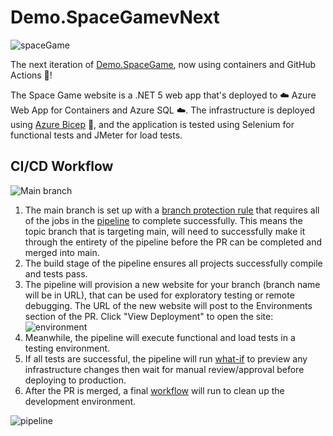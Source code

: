# Demo.SpaceGamevNext

![spaceGame](https://user-images.githubusercontent.com/6855361/111529516-3efed480-8730-11eb-9a73-a1f4727f3b21.PNG)

The next iteration of [Demo.SpaceGame](https://github.com/MarcusFelling/Demo.SpaceGame), now using containers and GitHub Actions 🚀!

The Space Game website is a .NET 5 web app that's deployed to ☁️ Azure Web App for Containers and Azure SQL ☁️. The infrastructure is deployed using [Azure Bicep](https://github.com/Azure/bicep) 💪, and the application is tested using Selenium for functional tests and JMeter for load tests.

## CI/CD Workflow

![Main branch](https://github.com/MarcusFelling/Demo.SpaceGamevNext/actions/workflows/pipeline.yml/badge.svg?branch=main)

1. The main branch is set up with a [branch protection rule](https://docs.github.com/en/github/administering-a-repository/managing-a-branch-protection-rule#:~:text=You%20can%20create%20a%20branch,merged%20into%20the%20protected%20branch.) that requires all of the jobs in the [pipeline](https://github.com/MarcusFelling/Demo.SpaceGamevNext/actions/workflows/pipeline.yml) to complete successfully. This means the topic branch that is targeting main, will need to successfully make it through the entirety of the pipeline before the PR can be completed and merged into main.
2. The build stage of the pipeline ensures all projects successfully compile and tests pass.
3. The pipeline will provision a new website for your branch (branch name will be in URL), that can be used for exploratory testing or remote debugging. The URL of the new website will post to the Environments section of the PR. Click "View Deployment" to open the site:
![environment](https://user-images.githubusercontent.com/6855361/111533320-a61e8800-8734-11eb-93d4-b2f4883313b3.PNG)
4. Meanwhile, the pipeline will execute functional and load tests in a testing environment.
5. If all tests are successful, the pipeline will run [what-if](https://docs.microsoft.com/azure/azure-resource-manager/templates/deploy-what-if?tabs=azure-powershell) to preview any infrastructure changes then wait for manual review/approval before deploying to production.
6. After the PR is merged, a final [workflow](https://github.com/MarcusFelling/Demo.SpaceGamevNext/blob/main/.github/workflows/cleanup.yml) will run to clean up the development environment.

![pipeline](https://user-images.githubusercontent.com/6855361/111533722-1cbb8580-8735-11eb-95e7-df517da9a9cc.PNG)
